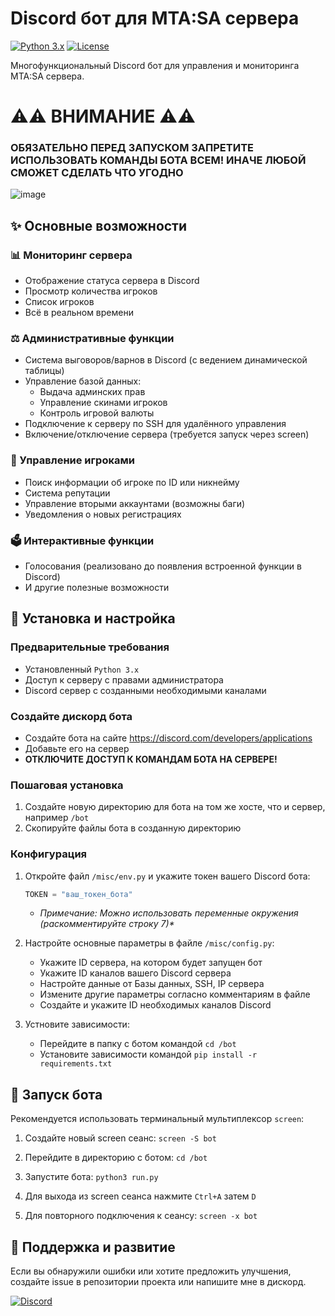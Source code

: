 # Discord бот для MTA:SA сервера

[![Python 3.x](https://img.shields.io/badge/Python-3.x-blue.svg)](https://python.org)
[![License](https://img.shields.io/badge/License-MIT-green.svg)]()

Многофункциональный Discord бот для управления и мониторинга MTA:SA сервера.

# ⚠️⚠️ ВНИМАНИЕ ⚠️⚠️
### ОБЯЗАТЕЛЬНО ПЕРЕД ЗАПУСКОМ ЗАПРЕТИТЕ ИСПОЛЬЗОВАТЬ КОМАНДЫ БОТА ВСЕМ! ИНАЧЕ ЛЮБОЙ СМОЖЕТ СДЕЛАТЬ ЧТО УГОДНО
![image](https://github.com/user-attachments/assets/faa589db-4956-4e97-9140-b5129fd48dcd)


## ✨ Основные возможности

### 📊 Мониторинг сервера
- Отображение статуса сервера в Discord
- Просмотр количества игроков
- Список игроков
- Всё в реальном времени

### ⚖️ Административные функции
- Система выговоров/варнов в Discord (с ведением динамической таблицы)
- Управление базой данных:
  - Выдача админских прав
  - Управление скинами игроков
  - Контроль игровой валюты
- Подключение к серверу по SSH для удалённого управления
- Включение/отключение сервера (требуется запуск через screen)

### 👥 Управление игроками
- Поиск информации об игроке по ID или никнейму
- Система репутации
- Управление вторыми аккаунтами (возможны баги)
- Уведомления о новых регистрациях

### 🗳️ Интерактивные функции
- Голосования (реализовано до появления встроенной функции в Discord)
- И другие полезные возможности

## 🚀 Установка и настройка

### Предварительные требования
- Установленный `Python 3.x`
- Доступ к серверу с правами администратора
- Discord сервер с созданными необходимыми каналами

### Создайте дискорд бота
- Создайте бота на сайте https://discord.com/developers/applications
- Добавьте его на сервер
- **ОТКЛЮЧИТЕ ДОСТУП К КОМАНДАМ БОТА НА СЕРВЕРЕ!**

### Пошаговая установка
1. Создайте новую директорию для бота на том же хосте, что и сервер, например `/bot`
2. Скопируйте файлы бота в созданную директорию

### Конфигурация
1. Откройте файл `/misc/env.py` и укажите токен вашего Discord бота:
   ```python
   TOKEN = "ваш_токен_бота"
   ```
   * _Примечание: Можно использовать переменные окружения (раскомментируйте строку 7)*_

3. Настройте основные параметры в файле `/misc/config.py`:
   - Укажите ID сервера, на котором будет запущен бот
   - Укажите ID каналов вашего Discord сервера
   - Настройте данные от Базы данных, SSH, IP сервера
   - Измените другие параметры согласно комментариям в файле
   - Создайте и укажите ID необходимых каналов Discord
  
4. Устновите зависимости:
   - Перейдите в папку с ботом командой `cd /bot`
   - Установите зависимости командой `pip install -r requirements.txt`

## 🏃 Запуск бота

Рекомендуется использовать терминальный мультиплексор `screen`:

1. Создайте новый screen сеанс:
   `screen -S bot`

2. Перейдите в директорию с ботом:
   `cd /bot`

3. Запустите бота:
   `python3 run.py`

4. Для выхода из screen сеанса нажмите `Ctrl+A` затем `D`

5. Для повторного подключения к сеансу:
   `screen -x bot`

## 🤝 Поддержка и развитие

Если вы обнаружили ошибки или хотите предложить улучшения, создайте issue в репозитории проекта или напишите мне в дискорд.

[![Discord](https://img.shields.io/badge/Discord-Написать_мне-7289DA?style=for-the-badge&logo=discord)](https://discord.com/users/562921512794062858)

